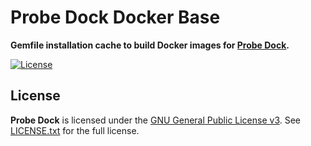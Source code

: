 # Probe Dock Docker Base

**Gemfile installation cache to build Docker images for [Probe Dock](https://github.com/probedock/probedock).**

[![License](https://img.shields.io/github/license/probedock/probedock.svg)](LICENSE.txt)

## License

**Probe Dock** is licensed under the [GNU General Public License v3](http://www.gnu.org/licenses/gpl.html).
See [LICENSE.txt](LICENSE.txt) for the full license.
